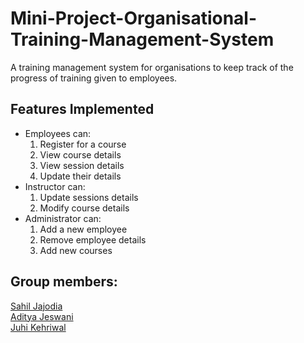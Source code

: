 # Mini-Project-Organisational-Training-Management-System
A training management system for organisations to keep track of the progress of training given to employees.

## Features Implemented
  * Employees can:
    1. Register for a course
    2. View course details
    3. View session details
    4. Update their details
  * Instructor can:
    1. Update sessions details
    2. Modify course details
  * Administrator can:
    1. Add a new employee
    2. Remove employee details
    3. Add new courses

## Group members:
[Sahil Jajodia](https://github.com/sahiljajodia01)  
[Aditya Jeswani](https://github.com/AdityaJ42/)  
[Juhi Kehriwal](https://github.com/juhi-121)  
